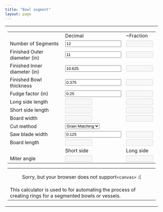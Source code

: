 ```yaml
---
title: "Bowl segment"
layout: page
---
```

<script type="text/javascript">
<!--
window.onload = function() {
	doouter();
};
function draw(){
    var id = document.temps;
    sides = parseInt(id.segments.value);
    var font = "sans";
    var fontsize = 16;
    var canvas = $('canvas');
    if (canvas.getContext){
        var ctx = canvas.getContext('2d');
        ctx.clearRect( 0, 0, canvas.width,canvas.height );            
        ctx.strokeStyle = '#6688AA';
        ctx.lineWidth = 1;
        ctx.fillStyle = 'rgba( 170, 187, 204, 0.5 )';
        drawPoly(ctx,150,150,sides,150,90);
            
        ctx.strokeStyle = '#6688AA';
        ctx.lineWidth = 1;
        ctx.fillStyle = 'rgba( 255, 255, 255, 1 )';
        drawPoly(ctx,150,150,sides,100,90);
            
        ctx.strokeStyle = '#222222';
        ctx.lineWidth = 1;
        drawOval(ctx,150,150, 135);
            
        ctx.strokeStyle = '#222222';
        ctx.lineWidth = 1;
        drawOval(ctx,150,150, 110);
            
        ctx.strokeStyle = '#000000';
        ctx.fillStyle = 'rgba( 0, 0, 0, 1 )';
        ctx.font = "normal 10px sans-serif";
        ctx.fillText('Fudge Factor', 160, 120);
        ctx.fillText('Outside dia.', 10, 20);
        ctx.fillText('Inside dia.', 100, 80);
        ctx.fillText('Bowl thickness', 115, 35);

        ctx.moveTo(190, 110);
        ctx.lineTo(275, 75); 
        ctx.moveTo(190, 110);
        ctx.lineTo(240, 105); 
        ctx.stroke();
    }
}
function drawOval( ctx, x, y, radius, yRadius )
{
    // init variables
    var theta = 0;
    var xrCtrl = 0;
    var yrCtrl = 0;
    var angle = 0;
    var angleMid = 0;
    var px = 0; 
    var py =0;
    var cx = 0;
    var cy = 0;
    
    // if only yRadius is undefined, yRadius = radius
    if( yRadius == undefined ) 
    {
        yRadius = radius;
    }
    
    // covert 45 degrees to radians for our calculations
    theta = Math.PI / 4;
    
    // calculate the distance for the control point
    xrCtrl = radius / Math.cos( theta / 2 );
    yrCtrl = yRadius / Math.cos( theta / 2 );
    
    // start on the right side of the circle
    angle = 0;
    
    ctx.beginPath();
    ctx.moveTo( x + radius, y );
    
    // this loop draws the circle in 8 segments
    for( var i = 0; i < 8; i++ ) 
    {
        // increment our angles
        angle += theta;
        angleMid = angle - ( theta / 2 );
        
        // calculate our control point
        cx = x + Math.cos( angleMid ) * xrCtrl;
        cy = y + Math.sin( angleMid ) * yrCtrl;
        
        // calculate our end point
        px = x + Math.cos( angle ) * radius;
        py = y + Math.sin( angle ) * yRadius;
        
        // draw the circle segment
        ctx.quadraticCurveTo( cx, cy, px, py );
    }
    
    ctx.stroke();
}
function drawPoly( ctx, x, y, sides, radius, angle ) 
{
    // convert sides to positive value
    var count = Math.abs( sides );
    
    // check that count is sufficient to build polygon
    if( count > 2 ) 
    {
        // init vars
        var step = 0;
        var start = 0; 
        var n = 0;
        var dx = 0;
        var dy = 0;
        
        // calculate span of sides
        step = ( Math.PI * 2 ) / sides;
        
        // calculate starting angle in radians
        start = ( angle / 180 ) * Math.PI;
        
        ctx.beginPath();
        ctx.moveTo( x + ( Math.cos( start ) * radius ), y - ( Math.sin( start ) * radius ) );
        
        // draw the polygon
        for( n = 1; n <= count; n++ ) 
        {
            dx = x + Math.cos( start + ( step * n ) ) * radius;
            dy = y - Math.sin( start + ( step * n ) ) * radius;
            ctx.lineTo( dx, dy );
        }
        
        ctx.closePath();
        ctx.stroke();
        ctx.fill();
    }
}
function tofraction(dec) {

 num = dec.toString().split('.',2);
 if (typeof num[1] === 'undefined') {
	num[1] = 0;
 }
 var dec = num[1].toInt();
 var div = Math.pow(10,num[1].toString().length);

 denominator = 16;
 divisor = div/denominator;
 numerator = parseInt((dec/divisor).toFixed(0));
 
 if (numerator == denominator) {
	num[0]++;
	numerator = 0;
 }
 while (numerator % 2 == 0 && numerator > 0) {
    numerator = numerator / 2;
    denominator = denominator / 2;
 }
 if (num[0] > 0) {
	if (numerator > 0) {
		retval = num[0] + ' ' + numerator.toString() + '/' + denominator.toString();
	} else {
		retval = num[0];
	}
 } else {
	if (numerator > 0) {
		retval = numerator.toString() + '/' + denominator.toString();
	} else {
		retval = num[0];
	}
 }
 return retval;
}
function doouter() {
    var id = document.temps;
    id.innerdiameter.value = parseFloat(id.outerdiameter.value) - parseFloat(id.bowlthickness.value);
    docalc();
}
function doinner() {
    var id = document.temps;
    id.bowlthickness.value = parseFloat(id.outerdiameter.value) - parseFloat(id.innerdiameter.value);
    docalc();
}
function docalc() {
    var id = document.temps;
    var segments = parseInt(id.segments.value);
    var outerdiameter = parseFloat(id.outerdiameter.value);
    var innerdiameter = parseFloat(id.innerdiameter.value);
    var fudge = parseFloat(id.fudgefactor.value);
    
    id.shortsideangle.value = (180/segments).toFixed(2);
    id.longsideangle.value = (90-parseFloat(id.shortsideangle.value)).toFixed(2);
    
    var outerradius = (outerdiameter + fudge) / 2.0;
    id.longsidelengthdecimal.value = (outerradius * 2.0 * Math.tan(Math.PI / segments)).toFixed(4);
    
    var innerradius = (innerdiameter - fudge) / 2.0;
    id.shortsidelengthdecimal.value = (innerradius * 2.0 * Math.sin(Math.PI / segments)).toFixed(4);

	parseFloat(id.shortsidelengthdecimal.value) / (2 * Math.tan(Math.PI / segments))
    id.boardwidthdecimal.value = (outerradius - parseFloat(id.shortsidelengthdecimal.value) / (2 * Math.tan(Math.PI / segments))).toFixed(4);

	if (id.cutmethod.value == '0') {
		id.boardlengthdecimal.value = ((parseFloat(id.longsidelengthdecimal.value) + parseFloat(id.sawwidthdecimal.value)) * segments).toFixed(4);
	} else {
		numlong = (segments / 2).toInt();
		numshort = segments - numlong;
		numlonglength = (parseFloat(id.longsidelengthdecimal.value) + parseFloat(id.sawwidthdecimal.value)) * numlong;
		numshortlength = (parseFloat(id.shortsidelengthdecimal.value) + parseFloat(id.sawwidthdecimal.value)) * numshort;
		id.boardlengthdecimal.value = (numlonglength + numshortlength).toFixed(4);
	}
    id.segmentsfraction.value = tofraction(parseFloat(id.segments.value));
    id.outerdiameterfraction.value = tofraction(parseFloat(id.outerdiameter.value));
    id.innerdiameterfraction.value = tofraction(parseFloat(id.innerdiameter.value));
    id.bowlthicknessfraction.value = tofraction(parseFloat(id.bowlthickness.value));
    id.fudgefactorfraction.value = tofraction(parseFloat(id.fudgefactor.value));
    id.longsidelengthfraction.value = tofraction(parseFloat(id.longsidelengthdecimal.value));
    id.shortsidelengthfraction.value = tofraction(parseFloat(id.shortsidelengthdecimal.value));
    id.boardwidthfraction.value = tofraction(parseFloat(id.boardwidthdecimal.value));
    id.sawwidthfraction.value = tofraction(parseFloat(id.sawwidthdecimal.value));
    id.boardlengthfraction.value = tofraction(parseFloat(id.boardlengthdecimal.value));
    
    draw();

}

//-->
</script>

<table width="100%" cellpadding="4" cellspacing="0" border="0" align="center">
<tr>
<td>
<form name="temps" action="">
<table align="center">
     <tr>
        <td>&nbsp;</td>
        <td><label>Decimal</label></td>
        <td><label>~Fraction</label></td>
    </tr>
   <tr>
        <td><label>Number of Segments</label></td>
        <td><input type="number" name="segments" onchange="docalc()" step="1" value="12" maxlength="8" size="8" />	</td>
        <td><input type="text" name="segmentsfraction" disabled="disabled" size="8" />	</td>
   </tr>
    <tr>
        <td><label>Finished Outer diameter (in)</label></td>
        <td><input type="number" name="outerdiameter" onchange="doouter()" step="0.25"  value="11" maxlength="8" size="8" />	</td>
        <td><input type="text" name="outerdiameterfraction" disabled="disabled" size="8" />	</td>
   </tr>
    <tr>
        <td><label>Finished Inner diameter (in)</label></td>
        <td><input type="number" name="innerdiameter" onchange="doinner()" step="0.25" value="10.625" maxlength="8" size="8" />	</td>
        <td><input type="text" name="innerdiameterfraction" disabled="disabled" size="8" />	</td>
    </tr>
    <tr>
        <td><label>Finished Bowl thickness</label></td>
        <td><input type="number" name="bowlthickness" onchange="doouter()" step="0.125" value="0.375" maxlength="8" size="8" />	</td>
        <td><input type="text" name="bowlthicknessfraction" disabled="disabled" size="8" />	</td>
    </tr>
    <tr>
        <td><label>Fudge factor (in)</label></td>
        <td><input type="number" name="fudgefactor" onchange="docalc()" step="0.125" value="0.25" maxlength="8" size="8" />	</td>
        <td><input type="text" name="fudgefactorfraction" disabled="disabled" size="8" />	</td>
    </tr>
    <tr>
        <td><label>Long side length</label></td>
        <td><input type="text" name="longsidelengthdecimal" disabled="disabled" size="8" />	</td>
        <td><input type="text" name="longsidelengthfraction" disabled="disabled" size="8" />	</td>
    </tr>
    <tr>
        <td><label>Short side length</label></td>
        <td><input type="text" name="shortsidelengthdecimal" disabled="disabled" size="8" />	</td>
        <td><input type="text" name="shortsidelengthfraction" disabled="disabled" size="8" />	</td>
    </tr>
    <tr>
        <td><label>Board width</label></td>
        <td><input type="text" name="boardwidthdecimal" disabled="disabled" size="8" />	</td>
        <td><input type="text" name="boardwidthfraction" disabled="disabled" size="8" />	</td>
    </tr>
    <tr>
        <td><label>Cut method</label></td>
        <td>
			<select name="cutmethod"  onchange="docalc()">
				<option value="0">Grain Matching</option>
				<option value="1">Board flip</option>
			</select>
		</td>
        <td></td>
    </tr>
    <tr>
        <td><label>Saw blade width</label></td>
        <td><input type="number" name="sawwidthdecimal" onchange="docalc()" step="0.125" value="0.125" maxlength="8" size="8" />	</td>
        <td><input type="text" name="sawwidthfraction" disabled="disabled" size="8" />	</td>
    </tr>
    <tr>
        <td><label>Board length</label></td>
        <td><input type="text" name="boardlengthdecimal" disabled="disabled" size="8" />	</td>
        <td><input type="text" name="boardlengthfraction" disabled="disabled" size="8" />	</td>
    </tr>
    <tr>
        <td>&nbsp;</td>
        <td><label>Short side</label></td>
        <td><label>Long side</label></td>
    </tr>
    <tr>
        <td><label>Miter angle</label></td>
        <td><input type="text" name="shortsideangle" disabled="disabled" size="8" />	</td>
        <td><input type="text" name="longsideangle" disabled="disabled" size="8" />	</td>
    </tr>
</table>
</form>
<table align="center">
  <tr>
    <td align="center">
      <canvas id="canvas" width="300" height="300">
      <p>Sorry, but your browser does not support<code>&lt;canvas&gt;</code> :(</p>
      </canvas>
	  </td>
	</tr>
    <tr>
      <td>
This calculator is used to for automating the process of creating rings for a segmented bowls or vessels.
      </td>
	</tr>
</table>
</td>
</tr>
</table>
